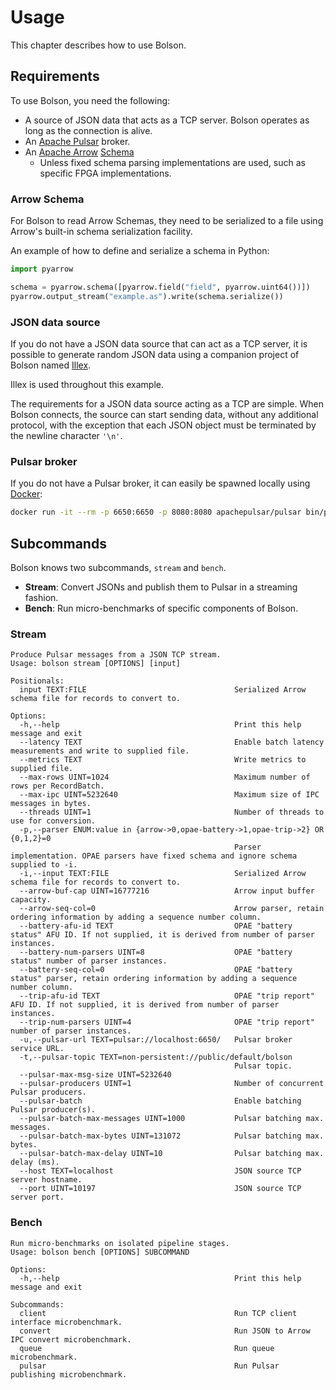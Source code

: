 # Usage

This chapter describes how to use Bolson.

## Requirements

To use Bolson, you need the following:

- A source of JSON data that acts as a TCP server. Bolson operates as long as the connection is alive.
- An [Apache Pulsar](https://pulsar.apache.org) broker.
- An [Apache Arrow](https://arrow.apache.org) [Schema](#arrow-schema)
  - Unless fixed schema parsing implementations are used, such as specific FPGA implementations.

### Arrow Schema

For Bolson to read Arrow Schemas, they need to be serialized to a file using
Arrow's built-in schema serialization facility.

An example of how to define and serialize a schema in Python:

```python
import pyarrow

schema = pyarrow.schema([pyarrow.field("field", pyarrow.uint64())])
pyarrow.output_stream("example.as").write(schema.serialize())
```

### JSON data source

If you do not have a JSON data source that can act as a TCP server, it is
possible to generate random JSON data using a companion project of Bolson named [Illex](https://github.com/teratide/illex).

Illex is used throughout this example.

The requirements for a JSON data source acting as a TCP are simple. When Bolson
connects, the source can start sending data, without any additional protocol,
with the exception that each JSON object must be terminated by the newline
character `'\n'`.

### Pulsar broker

If you do not have a Pulsar broker, it can easily be spawned locally using
[Docker](https://docker.com):

```bash
docker run -it --rm -p 6650:6650 -p 8080:8080 apachepulsar/pulsar bin/pulsar standalone
```

## Subcommands

Bolson knows two subcommands, `stream` and `bench`.

- **Stream**: Convert JSONs and publish them to Pulsar in a streaming fashion.
- **Bench**: Run micro-benchmarks of specific components of Bolson.

### Stream

```
Produce Pulsar messages from a JSON TCP stream.
Usage: bolson stream [OPTIONS] [input]

Positionals:
  input TEXT:FILE                                 Serialized Arrow schema file for records to convert to.

Options:
  -h,--help                                       Print this help message and exit
  --latency TEXT                                  Enable batch latency measurements and write to supplied file.
  --metrics TEXT                                  Write metrics to supplied file.
  --max-rows UINT=1024                            Maximum number of rows per RecordBatch.
  --max-ipc UINT=5232640                          Maximum size of IPC messages in bytes.
  --threads UINT=1                                Number of threads to use for conversion.
  -p,--parser ENUM:value in {arrow->0,opae-battery->1,opae-trip->2} OR {0,1,2}=0
                                                  Parser implementation. OPAE parsers have fixed schema and ignore schema supplied to -i.
  -i,--input TEXT:FILE                            Serialized Arrow schema file for records to convert to.
  --arrow-buf-cap UINT=16777216                   Arrow input buffer capacity.
  --arrow-seq-col=0                               Arrow parser, retain ordering information by adding a sequence number column.
  --battery-afu-id TEXT                           OPAE "battery status" AFU ID. If not supplied, it is derived from number of parser instances.
  --battery-num-parsers UINT=8                    OPAE "battery status" number of parser instances.
  --battery-seq-col=0                             OPAE "battery status" parser, retain ordering information by adding a sequence number column.
  --trip-afu-id TEXT                              OPAE "trip report" AFU ID. If not supplied, it is derived from number of parser instances.
  --trip-num-parsers UINT=4                       OPAE "trip report" number of parser instances.
  -u,--pulsar-url TEXT=pulsar://localhost:6650/   Pulsar broker service URL.
  -t,--pulsar-topic TEXT=non-persistent://public/default/bolson
                                                  Pulsar topic.
  --pulsar-max-msg-size UINT=5232640
  --pulsar-producers UINT=1                       Number of concurrent Pulsar producers.
  --pulsar-batch                                  Enable batching Pulsar producer(s).
  --pulsar-batch-max-messages UINT=1000           Pulsar batching max. messages.
  --pulsar-batch-max-bytes UINT=131072            Pulsar batching max. bytes.
  --pulsar-batch-max-delay UINT=10                Pulsar batching max. delay (ms).
  --host TEXT=localhost                           JSON source TCP server hostname.
  --port UINT=10197                               JSON source TCP server port.

```

### Bench

```
Run micro-benchmarks on isolated pipeline stages.
Usage: bolson bench [OPTIONS] SUBCOMMAND

Options:
  -h,--help                                       Print this help message and exit

Subcommands:
  client                                          Run TCP client interface microbenchmark.
  convert                                         Run JSON to Arrow IPC convert microbenchmark.
  queue                                           Run queue microbenchmark.
  pulsar                                          Run Pulsar publishing microbenchmark.

```
